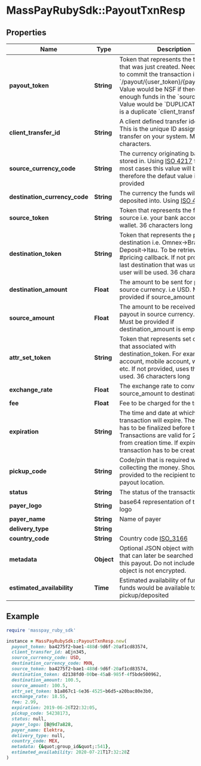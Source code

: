 # MassPayRubySdk::PayoutTxnResp

## Properties

| Name | Type | Description | Notes |
| ---- | ---- | ----------- | ----- |
| **payout_token** | **String** | Token that represents the transaction that was just created. Need to be used to commit the transaction in &#x60;/payout/{user_token}/{payout_token}&#x60;. Value would be NSF if there are not enough funds in the &#x60;source_token&#x60;. Value would be &#x60;DUPLICATE&#x60; if there is a duplicate &#x60;client_transfer_id&#x60;. |  |
| **client_transfer_id** | **String** | A client defined transfer identifier. This is the unique ID assigned to the transfer on your system. Max 50 characters. |  |
| **source_currency_code** | **String** | The currency originating balance is stored in. Using [ISO 4217](https://en.wikipedia.org/wiki/ISO_4217) format. In most cases this value will be USD, and therefore the defaut value if none is provided |  |
| **destination_currency_code** | **String** | The currency the funds will be deposited into. Using [ISO 4217](https://en.wikipedia.org/wiki/ISO_4217) format |  |
| **source_token** | **String** | Token that represents the funding source i.e. your bank account, user&#39;s wallet. 36 characters long |  |
| **destination_token** | **String** | Token that represents the payout destination i.e. Omnex-&gt;Brazil-&gt;Bank Deposit-&gt;Itau. To be retrieved from the #pricing callback. If not provided, the last destination that was used for this user will be used. 36 characters long |  |
| **destination_amount** | **Float** | The amount to be sent for payout in source currency. i.e USD. Must be provided if source_amount is empty |  |
| **source_amount** | **Float** | The amount to be received by the payout in source currency. i.e USD. Must be provided if destination_amount is empty |  |
| **attr_set_token** | **String** | Token that represents set of attributes that associated with destination_token. For example, bank account, mobile account, wallet id, etc. If not provided, uses the last one used. 36 characters long |  |
| **exchange_rate** | **Float** | The exchange rate to convert source_amount to destination_amount |  |
| **fee** | **Float** | Fee to be charged for the transaction |  |
| **expiration** | **String** | The time and date at which the transaction will expire. The transaction has to be finalized before this time. Transactions are valid for 2 minutes from creation time. If expired, a new transaction has to be created. |  |
| **pickup_code** | **String** | Code/pin that is required when collecting the money. Should be provided to the recipient to present to payout location. |  |
| **status** | **String** | The status of the transaction |  |
| **payer_logo** | **String** | base64 representation of the payer logo | [optional] |
| **payer_name** | **String** | Name of payer | [optional] |
| **delivery_type** | **String** |  | [optional] |
| **country_code** | **String** | Country code [ISO_3166](https://en.wikipedia.org/wiki/ISO_3166-1_alpha-3) | [optional] |
| **metadata** | **Object** | Optional JSON object with attributes that can later be searched to locate this payout. Do not include PII as this object is not encrypted. | [optional] |
| **estimated_availability** | **Time** | Estimated availability of funds. When funds would be available to pickup/deposited |  |

## Example

```ruby
require 'masspay_ruby_sdk'

instance = MassPayRubySdk::PayoutTxnResp.new(
  payout_token: ba4275f2-bae1-488d-9d6f-20af1cd83574,
  client_transfer_id: aEjn345,
  source_currency_code: USD,
  destination_currency_code: MXN,
  source_token: ba4275f2-bae1-488d-9d6f-20af1cd83574,
  destination_token: d2138fd0-00be-45a8-985f-4f5bde500962,
  destination_amount: 100.5,
  source_amount: 100.5,
  attr_set_token: b1a867c1-6e36-4525-b6d5-a20bac80e3b0,
  exchange_rate: 18.55,
  fee: 2.99,
  expiration: 2019-06-26T22:32:05,
  pickup_code: 54238173,
  status: null,
  payer_logo: [B@9d7a828,
  payer_name: Elektra,
  delivery_type: null,
  country_code: MEX,
  metadata: {&quot;group_id&quot;:541},
  estimated_availability: 2020-07-21T17:32:28Z
)
```

